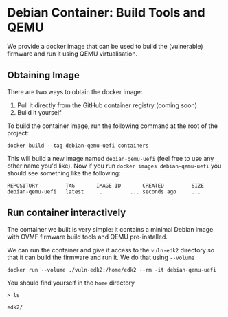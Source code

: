 # Debian Container: Build Tools and QEMU

We provide a docker image that can be used to build the (vulnerable) firmware and run it using QEMU virtualisation.

## Obtaining Image
There are two ways to obtain the docker image:

1. Pull it directly from the GitHub container registry (coming soon)
2. Build it yourself

To build the container image, run the following command at the root of the project:

```
docker build --tag debian-qemu-uefi containers
```

This will build a new image named `debian-qemu-uefi` (feel free to use any other name you'd like).
Now if you run `docker images debian-qemu-uefi` you should see something like the following:

```
REPOSITORY         TAG       IMAGE ID       CREATED         SIZE
debian-qemu-uefi   latest    ...        ... seconds ago     ...
```

## Run container interactively
The container we built is very simple: it contains a minimal Debian image with OVMF firmware build tools and QEMU pre-installed.

We can run the container and give it access to the `vuln-edk2` directory so that it can build the firmware and run it.
We do that using `--volume`

```
docker run --volume ./vuln-edk2:/home/edk2 --rm -it debian-qemu-uefi
```

You should find yourself in the `home` directory

```
> ls 

edk2/
```
